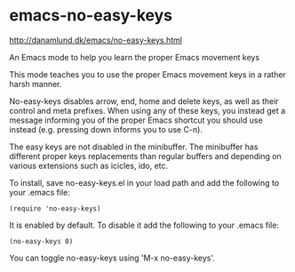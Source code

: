 emacs-no-easy-keys
==================

http://danamlund.dk/emacs/no-easy-keys.html

An Emacs mode to help you learn the proper Emacs movement keys

This mode teaches you to use the proper Emacs movement keys in a
rather harsh manner.

No-easy-keys disables arrow, end, home and delete keys, as well as
their control and meta prefixes. When using any of these keys, you
instead get a message informing you of the proper Emacs shortcut
you should use instead (e.g. pressing down informs you to use C-n).

The easy keys are not disabled in the minibuffer. The minibuffer
has different proper keys replacements than regular buffers and
depending on various extensions such as icicles, ido, etc.

To install, save no-easy-keys.el in your load path and add the
following to your .emacs file:

    (require 'no-easy-keys)

It is enabled by default. To disable it add the following to your
.emacs file:

    (no-easy-keys 0)

You can toggle no-easy-keys using 'M-x no-easy-keys'.

